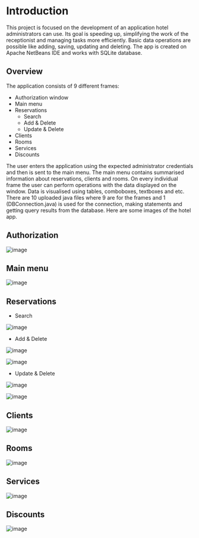 # Introduction

This project is focused on the development of an application hotel administrators can use.
Its goal is speeding up, simplifying the work of the receptionist and managing tasks more efficiently.
Basic data operations are possible like adding, saving, updating and deleting.
The app is created on Apache NetBeans IDE and works with SQLite database.

## Overview

The application consists of 9 different frames:
* Authorization window
* Main menu
* Reservations
  * Search
  * Add & Delete
  * Update & Delete
* Clients
* Rooms
* Services
* Discounts

The user enters the application using the expected administrator credentials and then is sent to the main menu.
The main menu contains summarised information about reservations, clients and rooms.
On every individual frame the user can perform operations with the data displayed on the window.
Data is visualised using tables, comboboxes, textboxes and etc.
There are 10 uploaded java files where 9 are for the frames and 1 (DBConnection.java) is used for the connection, making statements and getting query results from the database.
Here are some images of the hotel app.

## Authorization
![image](https://user-images.githubusercontent.com/80641156/111791781-37743280-88cc-11eb-9fd1-8c8205d8c1e6.png)



## Main menu
![image](https://user-images.githubusercontent.com/80641156/111793184-b1f18200-88cd-11eb-9704-1bd56519f3e7.png)



## Reservations
* Search

![image](https://user-images.githubusercontent.com/80641156/111793869-5bd10e80-88ce-11eb-8d3b-653860cc0e0a.png)


* Add & Delete

![image](https://user-images.githubusercontent.com/80641156/111795061-866f9700-88cf-11eb-956a-2584616c9ba0.png)

![image](https://user-images.githubusercontent.com/80641156/111795256-ae5efa80-88cf-11eb-8c7b-1f950b6b5c3b.png)


* Update & Delete

![image](https://user-images.githubusercontent.com/80641156/111795703-1f061700-88d0-11eb-8bf9-eb5fdc8db8b8.png)

![image](https://user-images.githubusercontent.com/80641156/111795834-39d88b80-88d0-11eb-949d-6db94a89ce0e.png)



## Clients
![image](https://user-images.githubusercontent.com/80641156/111795980-5ffe2b80-88d0-11eb-8ffb-4629c0aaf346.png)



## Rooms
![image](https://user-images.githubusercontent.com/80641156/111796173-93d95100-88d0-11eb-8a85-3b86ecc36296.png)



## Services
![image](https://user-images.githubusercontent.com/80641156/111796310-bc614b00-88d0-11eb-9056-a9d3880931e7.png)



## Discounts
![image](https://user-images.githubusercontent.com/80641156/111796645-0ba77b80-88d1-11eb-86fb-08237c750823.png)


